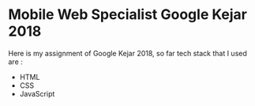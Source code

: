 # Mobile Web Specialist Google Kejar 2018

Here is my assignment of Google Kejar 2018, so far tech stack that I used are :
- HTML
- CSS
- JavaScript
